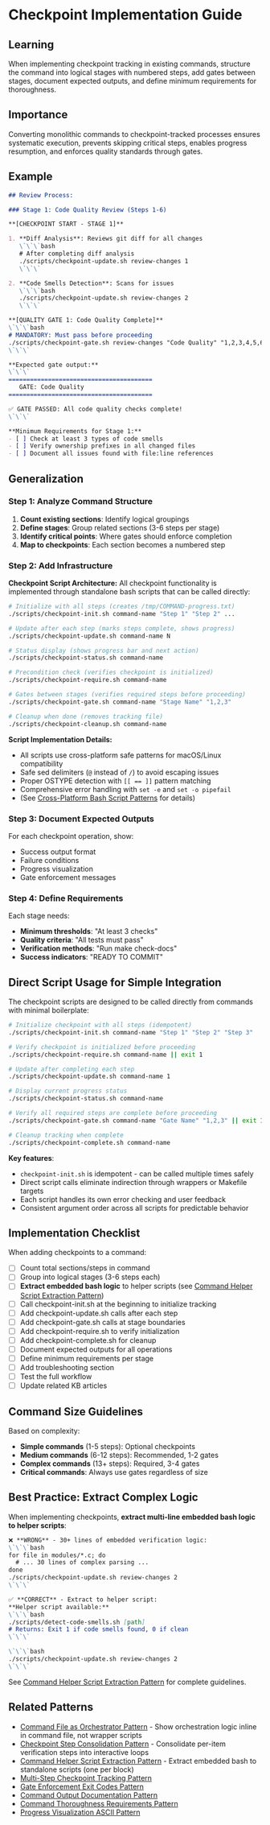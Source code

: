 # Checkpoint Implementation Guide

## Learning
When implementing checkpoint tracking in existing commands, structure the command into logical stages with numbered steps, add gates between stages, document expected outputs, and define minimum requirements for thoroughness.

## Importance
Converting monolithic commands to checkpoint-tracked processes ensures systematic execution, prevents skipping critical steps, enables progress resumption, and enforces quality standards through gates.

## Example
```markdown
## Review Process:

### Stage 1: Code Quality Review (Steps 1-6)

**[CHECKPOINT START - STAGE 1]**

1. **Diff Analysis**: Reviews git diff for all changes
   \`\`\`bash
   # After completing diff analysis
   ./scripts/checkpoint-update.sh review-changes 1
   \`\`\`

2. **Code Smells Detection**: Scans for issues
   \`\`\`bash
   ./scripts/checkpoint-update.sh review-changes 2
   \`\`\`

**[QUALITY GATE 1: Code Quality Complete]**
\`\`\`bash
# MANDATORY: Must pass before proceeding
./scripts/checkpoint-gate.sh review-changes "Code Quality" "1,2,3,4,5,6"
\`\`\`

**Expected gate output:**
\`\`\`
========================================
   GATE: Code Quality
========================================

✅ GATE PASSED: All code quality checks complete!
\`\`\`

**Minimum Requirements for Stage 1:**
- [ ] Check at least 3 types of code smells
- [ ] Verify ownership prefixes in all changed files
- [ ] Document all issues found with file:line references
```

## Generalization

### Step 1: Analyze Command Structure
1. **Count existing sections**: Identify logical groupings
2. **Define stages**: Group related sections (3-6 steps per stage)
3. **Identify critical points**: Where gates should enforce completion
4. **Map to checkpoints**: Each section becomes a numbered step

### Step 2: Add Infrastructure

**Checkpoint Script Architecture:**
All checkpoint functionality is implemented through standalone bash scripts that can be called directly:

```bash
# Initialize with all steps (creates /tmp/COMMAND-progress.txt)
./scripts/checkpoint-init.sh command-name "Step 1" "Step 2" ...

# Update after each step (marks steps complete, shows progress)
./scripts/checkpoint-update.sh command-name N

# Status display (shows progress bar and next action)
./scripts/checkpoint-status.sh command-name

# Precondition check (verifies checkpoint is initialized)
./scripts/checkpoint-require.sh command-name

# Gates between stages (verifies required steps before proceeding)
./scripts/checkpoint-gate.sh command-name "Stage Name" "1,2,3"

# Cleanup when done (removes tracking file)
./scripts/checkpoint-cleanup.sh command-name
```

**Script Implementation Details:**
- All scripts use cross-platform safe patterns for macOS/Linux compatibility
- Safe sed delimiters (`@` instead of `/`) to avoid escaping issues
- Proper OSTYPE detection with `[[ == ]]` pattern matching
- Comprehensive error handling with `set -e` and `set -o pipefail`
- (See [Cross-Platform Bash Script Patterns](../kb/cross-platform-bash-script-patterns.md) for details)

### Step 3: Document Expected Outputs
For each checkpoint operation, show:
- Success output format
- Failure conditions
- Progress visualization
- Gate enforcement messages

### Step 4: Define Requirements
Each stage needs:
- **Minimum thresholds**: "At least 3 checks"
- **Quality criteria**: "All tests must pass"
- **Verification methods**: "Run make check-docs"
- **Success indicators**: "READY TO COMMIT"

## Direct Script Usage for Simple Integration

The checkpoint scripts are designed to be called directly from commands with minimal boilerplate:

```bash
# Initialize checkpoint with all steps (idempotent)
./scripts/checkpoint-init.sh command-name "Step 1" "Step 2" "Step 3"

# Verify checkpoint is initialized before proceeding
./scripts/checkpoint-require.sh command-name || exit 1

# Update after completing each step
./scripts/checkpoint-update.sh command-name 1

# Display current progress status
./scripts/checkpoint-status.sh command-name

# Verify all required steps are complete before proceeding
./scripts/checkpoint-gate.sh command-name "Gate Name" "1,2,3" || exit 1

# Cleanup tracking when complete
./scripts/checkpoint-complete.sh command-name
```

**Key features**:
- `checkpoint-init.sh` is idempotent - can be called multiple times safely
- Direct script calls eliminate indirection through wrappers or Makefile targets
- Each script handles its own error checking and user feedback
- Consistent argument order across all scripts for predictable behavior

## Implementation Checklist

When adding checkpoints to a command:
- [ ] Count total sections/steps in command
- [ ] Group into logical stages (3-6 steps each)
- [ ] **Extract embedded bash logic** to helper scripts (see [Command Helper Script Extraction Pattern](command-helper-script-extraction-pattern.md))
- [ ] Call checkpoint-init.sh at the beginning to initialize tracking
- [ ] Add checkpoint-update.sh calls after each step
- [ ] Add checkpoint-gate.sh calls at stage boundaries
- [ ] Add checkpoint-require.sh to verify initialization
- [ ] Add checkpoint-complete.sh for cleanup
- [ ] Document expected outputs for all operations
- [ ] Define minimum requirements per stage
- [ ] Add troubleshooting section
- [ ] Test the full workflow
- [ ] Update related KB articles

## Command Size Guidelines

Based on complexity:
- **Simple commands** (1-5 steps): Optional checkpoints
- **Medium commands** (6-12 steps): Recommended, 1-2 gates
- **Complex commands** (13+ steps): Required, 3-4 gates
- **Critical commands**: Always use gates regardless of size

## Best Practice: Extract Complex Logic

When implementing checkpoints, **extract multi-line embedded bash logic to helper scripts**:

```markdown
❌ **WRONG** - 30+ lines of embedded verification logic:
\`\`\`bash
for file in modules/*.c; do
  # ... 30 lines of complex parsing ...
done
./scripts/checkpoint-update.sh review-changes 2
\`\`\`

✅ **CORRECT** - Extract to helper script:
**Helper script available:**
\`\`\`bash
./scripts/detect-code-smells.sh [path]
# Returns: Exit 1 if code smells found, 0 if clean
\`\`\`

\`\`\`bash
./scripts/checkpoint-update.sh review-changes 2
\`\`\`
```

See [Command Helper Script Extraction Pattern](command-helper-script-extraction-pattern.md) for complete guidelines.

## Related Patterns
- [Command File as Orchestrator Pattern](command-orchestrator-pattern.md) - Show orchestration logic inline in command file, not wrapper scripts
- [Checkpoint Step Consolidation Pattern](checkpoint-step-consolidation-pattern.md) - Consolidate per-item verification steps into interactive loops
- [Command Helper Script Extraction Pattern](command-helper-script-extraction-pattern.md) - Extract embedded bash to standalone scripts (one per block)
- [Multi-Step Checkpoint Tracking Pattern](multi-step-checkpoint-tracking-pattern.md)
- [Gate Enforcement Exit Codes Pattern](gate-enforcement-exit-codes-pattern.md)
- [Command Output Documentation Pattern](command-output-documentation-pattern.md)
- [Command Thoroughness Requirements Pattern](command-thoroughness-requirements-pattern.md)
- [Progress Visualization ASCII Pattern](progress-visualization-ascii-pattern.md)